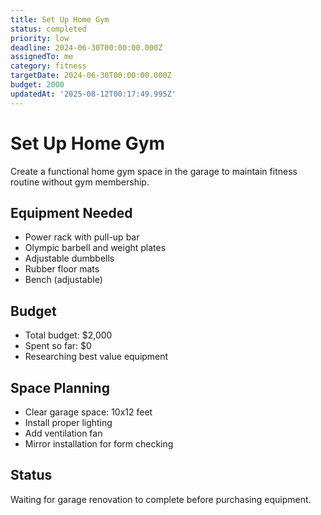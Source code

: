 ```yaml
---
title: Set Up Home Gym
status: completed
priority: low
deadline: 2024-06-30T00:00:00.000Z
assignedTo: me
category: fitness
targetDate: 2024-06-30T00:00:00.000Z
budget: 2000
updatedAt: '2025-08-12T00:17:49.995Z'
---
```


# Set Up Home Gym

Create a functional home gym space in the garage to maintain fitness routine without gym membership.

## Equipment Needed
- Power rack with pull-up bar
- Olympic barbell and weight plates
- Adjustable dumbbells
- Rubber floor mats
- Bench (adjustable)

## Budget
- Total budget: $2,000
- Spent so far: $0
- Researching best value equipment

## Space Planning
- Clear garage space: 10x12 feet
- Install proper lighting
- Add ventilation fan
- Mirror installation for form checking

## Status
Waiting for garage renovation to complete before purchasing equipment.
